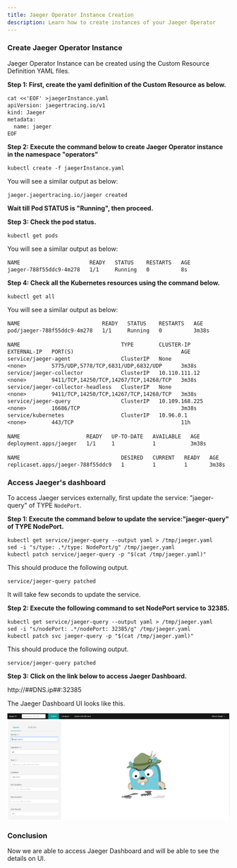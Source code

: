 ```yaml
---
title: Jaeger Operator Instance Creation
description: Learn how to create instances of your Jaeger Operator
---
```


### Create Jaeger Operator Instance 

Jaeger Operator Instance can be created using the Custom Resource Definition YAML files.

**Step 1: First, create the yaml definition of the Custom Resource as below.**

```execute
cat <<'EOF' >jaegerInstance.yaml 
apiVersion: jaegertracing.io/v1
kind: Jaeger
metadata:
  name: jaeger
EOF
```

**Step 2: Execute the command below to create Jaeger Operator instance in the namespace "operators"**

```execute
kubectl create -f jaegerInstance.yaml 
```

You will see a similar output as below:

```
jaeger.jaegertracing.io/jaeger created
```

**Wait till Pod STATUS is "Running", then proceed.**


**Step 3: Check the pod status.**

```execute
kubectl get pods
```

You will see a similar output as below:

```
NAME                      READY   STATUS    RESTARTS   AGE
jaeger-788f55ddc9-4m278   1/1     Running   0          8s
```

**Step 4: Check all the Kubernetes resources using the command below.**

```execute
kubectl get all
```

You will see a similar output as below:

```
NAME                          READY   STATUS    RESTARTS   AGE
pod/jaeger-788f55ddc9-4m278   1/1     Running   0          3m38s

NAME                                TYPE        CLUSTER-IP       EXTERNAL-IP   PORT(S)                                  AGE
service/jaeger-agent                ClusterIP   None             <none>        5775/UDP,5778/TCP,6831/UDP,6832/UDP      3m38s
service/jaeger-collector            ClusterIP   10.110.111.12    <none>        9411/TCP,14250/TCP,14267/TCP,14268/TCP   3m38s
service/jaeger-collector-headless   ClusterIP   None             <none>        9411/TCP,14250/TCP,14267/TCP,14268/TCP   3m38s
service/jaeger-query                ClusterIP   10.109.168.225   <none>        16686/TCP                                3m38s
service/kubernetes                  ClusterIP   10.96.0.1        <none>        443/TCP                                  11h

NAME                     READY   UP-TO-DATE   AVAILABLE   AGE
deployment.apps/jaeger   1/1     1            1           3m38s

NAME                                DESIRED   CURRENT   READY   AGE
replicaset.apps/jaeger-788f55ddc9   1         1         1       3m38s
```


### Access Jaeger's dashboard

To access Jaeger services externally, first update the service: "jaeger-query" of TYPE `NodePort`.

**Step 1: Execute the command below to update the service:"jaeger-query" of TYPE NodePort.**

```execute
kubectl get service/jaeger-query --output yaml > /tmp/jaeger.yaml
sed -i "s/type: .*/type: NodePort/g" /tmp/jaeger.yaml
kubectl patch service/jaeger-query -p "$(cat /tmp/jaeger.yaml)"
```

This should produce the following output.

```output
service/jaeger-query patched
```
It will take few seconds to update the service.

**Step 2: Execute the following command to set NodePort service to 32385.**

```execute
kubectl get service/jaeger-query --output yaml > /tmp/jaeger.yaml
sed -i "s/nodePort: .*/nodePort: 32385/g" /tmp/jaeger.yaml
kubectl patch svc jaeger-query -p "$(cat /tmp/jaeger.yaml)"
```

This should produce the following output.

```
service/jaeger-query patched
```

**Step 3: Click on the link below to access Jaeger Dashboard.**

http://##DNS.ip##:32385


The Jaeger Dashboard UI looks like this.


 ![](_images/jaeger-ui.PNG)


### Conclusion

Now we are able to access Jaeger Dashboard and will be able to see the details on UI.

